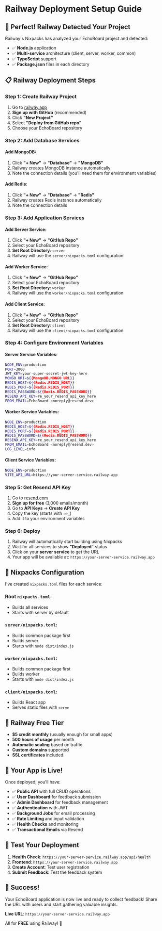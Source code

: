 # Railway Deployment Setup Guide

## 🚀 Perfect! Railway Detected Your Project

Railway's Nixpacks has analyzed your EchoBoard project and detected:
- ✅ **Node.js** application
- ✅ **Multi-service** architecture (client, server, worker, common)
- ✅ **TypeScript** support
- ✅ **Package.json** files in each directory

## 📋 Railway Deployment Steps

### Step 1: Create Railway Project

1. Go to [railway.app](https://railway.app)
2. **Sign up with GitHub** (recommended)
3. Click **"New Project"**
4. Select **"Deploy from GitHub repo"**
5. Choose your EchoBoard repository

### Step 2: Add Database Services

#### Add MongoDB:
1. Click **"+ New"** → **"Database"** → **"MongoDB"**
2. Railway creates MongoDB instance automatically
3. Note the connection details (you'll need them for environment variables)

#### Add Redis:
1. Click **"+ New"** → **"Database"** → **"Redis"**
2. Railway creates Redis instance automatically
3. Note the connection details

### Step 3: Add Application Services

#### Add Server Service:
1. Click **"+ New"** → **"GitHub Repo"**
2. Select your EchoBoard repository
3. **Set Root Directory**: `server`
4. Railway will use the `server/nixpacks.toml` configuration

#### Add Worker Service:
1. Click **"+ New"** → **"GitHub Repo"**
2. Select your EchoBoard repository
3. **Set Root Directory**: `worker`
4. Railway will use the `worker/nixpacks.toml` configuration

#### Add Client Service:
1. Click **"+ New"** → **"GitHub Repo"**
2. Select your EchoBoard repository
3. **Set Root Directory**: `client`
4. Railway will use the `client/nixpacks.toml` configuration

### Step 4: Configure Environment Variables

#### Server Service Variables:
```bash
NODE_ENV=production
PORT=3000
JWT_KEY=your-super-secret-jwt-key-here
MONGO_URI=${{MongoDB.MONGO_URL}}
REDIS_HOST=${{Redis.REDIS_HOST}}
REDIS_PORT=${{Redis.REDIS_PORT}}
REDIS_PASSWORD=${{Redis.REDIS_PASSWORD}}
RESEND_API_KEY=re_your_resend_api_key_here
FROM_EMAIL=EchoBoard <noreply@resend.dev>
```

#### Worker Service Variables:
```bash
NODE_ENV=production
REDIS_HOST=${{Redis.REDIS_HOST}}
REDIS_PORT=${{Redis.REDIS_PORT}}
REDIS_PASSWORD=${{Redis.REDIS_PASSWORD}}
RESEND_API_KEY=re_your_resend_api_key_here
FROM_EMAIL=EchoBoard <noreply@resend.dev>
LOG_LEVEL=info
```

#### Client Service Variables:
```bash
NODE_ENV=production
VITE_API_URL=https://your-server-service.railway.app
```

### Step 5: Get Resend API Key

1. Go to [resend.com](https://resend.com)
2. **Sign up for free** (3,000 emails/month)
3. Go to **API Keys** → **Create API Key**
4. Copy the key (starts with `re_`)
5. Add it to your environment variables

### Step 6: Deploy

1. Railway will automatically start building using Nixpacks
2. Wait for all services to show **"Deployed"** status
3. Click on your **server service** to get the URL
4. Your app will be available at: `https://your-server-service.railway.app`

## 🔧 Nixpacks Configuration

I've created `nixpacks.toml` files for each service:

### Root `nixpacks.toml`:
- Builds all services
- Starts with server by default

### `server/nixpacks.toml`:
- Builds common package first
- Builds server
- Starts with `node dist/index.js`

### `worker/nixpacks.toml`:
- Builds common package first
- Builds worker
- Starts with `node dist/index.js`

### `client/nixpacks.toml`:
- Builds React app
- Serves static files with `serve`

## 🎯 Railway Free Tier

- **$5 credit monthly** (usually enough for small apps)
- **500 hours of usage** per month
- **Automatic scaling** based on traffic
- **Custom domains** supported
- **SSL certificates** included

## 🚀 Your App is Live!

Once deployed, you'll have:
- ✅ **Public API** with full CRUD operations
- ✅ **User Dashboard** for feedback submission
- ✅ **Admin Dashboard** for feedback management
- ✅ **Authentication** with JWT
- ✅ **Background Jobs** for email processing
- ✅ **Rate Limiting** and input validation
- ✅ **Health Checks** and monitoring
- ✅ **Transactional Emails** via Resend

## 📱 Test Your Deployment

1. **Health Check**: `https://your-server-service.railway.app/api/health`
2. **Frontend**: `https://your-server-service.railway.app`
3. **Create Account**: Test user registration
4. **Submit Feedback**: Test the feedback system

## 🎉 Success!

Your EchoBoard application is now live and ready to collect feedback! Share the URL with users and start gathering valuable insights.

**Live URL**: `https://your-server-service.railway.app`

All for **FREE** using Railway! 🚀
